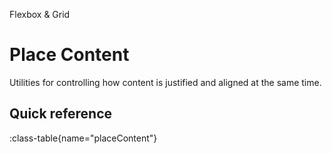 <span text-primary fw-600>Flexbox & Grid</span>

# Place Content

Utilities for controlling how content is justified and aligned at the same time.

## Quick reference

:class-table{name="placeContent"}
